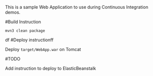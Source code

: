 This is a sample Web Application to use during Continuous Integration demos.

#Build Instruction





```
mvn3 clean package
```


df
#Deploy instructionff



Deploy ```target/WebApp.war``` on Tomcat
 
#TODO
 
Add instruction to deploy to ElasticBeanstalk
